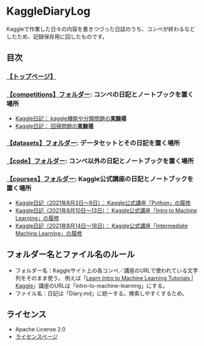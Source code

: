 KaggleDiaryLog
==============

Kaggleで作業した日々の内容を書きつづった日誌のうち、コンペが終わるなどしたため、記録保存用に回したものです。

目次
-------------

### [【トップページ】](https://github.com/isshiki/KaggleDiaryLog)

### [【competitions】フォルダー](https://github.com/isshiki/KaggleDiaryLog/tree/main/competitions): コンペの日記とノートブックを置く場所

- [Kaggle日記： kaggle機能や分類問題の**実験場**](https://github.com/isshiki/KaggleDiaryLog/blob/main/competitions/titanic/Diary.md)
- [Kaggle日記： 回帰問題の**実験場**](https://github.com/isshiki/KaggleDiaryLog/blob/main/competitions/house-prices-advanced-regression-techniques/Diary.md)

### [【datasets】フォルダー](https://github.com/isshiki/KaggleDiaryLog/tree/main/datasets): データセットとその日記を置く場所

### [【code】フォルダー](https://github.com/isshiki/KaggleDiaryLog/tree/main/code): コンペ以外の日記とノートブックを置く場所

### [【courses】フォルダー](https://github.com/isshiki/KaggleDiaryLog/tree/main/courses): Kaggle公式講座の日記とノートブックを置く場所

- [Kaggle日記（2021年8月3日～9日）： Kaggle公式講座「Python」の履修](https://github.com/isshiki/KaggleDiaryLog/blob/main/courses/python/Diary.md)
- [Kaggle日記（2021年8月10日～13日）： Kaggle公式講座「Intro to Machine Learning」の履修](https://github.com/isshiki/KaggleDiaryLog/blob/main/courses/intro-to-machine-learning/Diary.md)
- [Kaggle日記（2021年8月14日～18日）： Kaggle公式講座「Intermediate Machine Learning」の履修](https://github.com/isshiki/KaggleDiaryLog/blob/main/courses/intermediate-machine-learning/Diary.md)

フォルダー名とファイル名のルール
-------------

- フォルダー名：Kaggleサイト上の各コンペ／講座のURLで使われている文字列をそのまま使う。
  例えば「[Learn Intro to Machine Learning Tutorials | Kaggle](https://www.kaggle.com/learn/intro-to-machine-learning)」講座のURLは「intro-to-machine-learning」にする。
- ファイル名：日記は「Diary.md」に統一する。検索しやすくするため。

ライセンス
-------------

- Apache License 2.0
- [ライセンスページ](https://github.com/isshiki/KaggleDiaryLog/blob/main/LICENSE)
